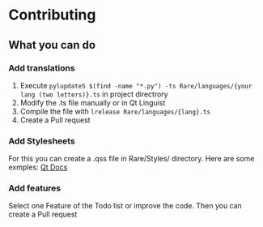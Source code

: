 # Contributing

## What you can do

### Add translations

1. Execute ```pylupdate5 $(find -name "*.py") -ts Rare/languages/{your lang (two letters)}.ts``` in project directrory
2. Modify the .ts file manually or in Qt Linguist
3. Compile the file with ```lrelease Rare/languages/{lang}.ts```
4. Create a Pull request

### Add Stylesheets

For this you can create a .qss file in Rare/Styles/ directory. Here are some exmples: 
[Qt Docs](https://doc.qt.io/qt-5/stylesheet-examples.html)

### Add features

Select one Feature of the Todo list or improve the code. Then you can create a Pull request
